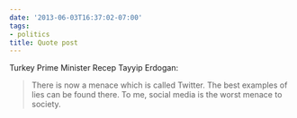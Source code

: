 ```yaml
---
date: '2013-06-03T16:37:02-07:00'
tags:
- politics
title: Quote post
---
```


Turkey Prime Minister Recep Tayyip Erdogan:

>There is now a menace which is called Twitter. The best examples of lies can be found there. To me, social media is the worst menace to society.
